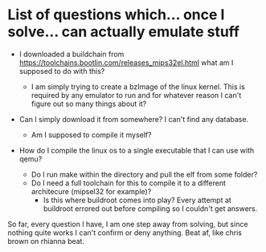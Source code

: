 # List of questions which... once I solve... can actually emulate stuff
- I downloaded a buildchain from https://toolchains.bootlin.com/releases_mips32el.html what am I supposed to do with this?
    - I am simply trying to create a bzImage of the linux kernel. This is required by any emulator to run and for whatever reason I can't figure out so many things about it?

- Can I simply download it from somewhere? I can't find any database.
    - Am I supposed to compile it myself?

- How do I compile the linux os to a single executable that I can use with qemu?
    - Do I run make within the directory and pull the elf from some folder?
    - Do I need a full toolchain for this to compile it to a different architecure (mipsel32 for example)?
        - Is this where buildroot comes into play? Every attempt at buildroot errored out before compiling so I couldn't get answers.
  
So far, every question I have, I am one step away from solving, but since nothing quite works I can't confirm or deny anything. Beat af, like chris brown on rhianna beat.
